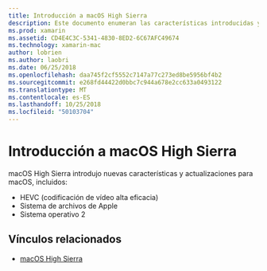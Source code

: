 ```yaml
---
title: Introducción a macOS High Sierra
description: Este documento enumeran las características introducidas y mejorado en macOS High Sierra y vínculos a la descripción de alto nivel de Apple de la actualización.
ms.prod: xamarin
ms.assetid: CD4E4C3C-5341-4830-8ED2-6C67AFC49674
ms.technology: xamarin-mac
author: lobrien
ms.author: laobri
ms.date: 06/25/2018
ms.openlocfilehash: daa745f2cf5552c7147a77c273ed8be5956bf4b2
ms.sourcegitcommit: e268fd44422d0bbc7c944a678e2cc633a0493122
ms.translationtype: MT
ms.contentlocale: es-ES
ms.lasthandoff: 10/25/2018
ms.locfileid: "50103704"
---
```

# <a name="introduction-to-macos-high-sierra"></a>Introducción a macOS High Sierra

macOS High Sierra introdujo nuevas características y actualizaciones para macOS, incluidos:

- HEVC (codificación de vídeo alta eficacia)
- Sistema de archivos de Apple
- Sistema operativo 2

## <a name="related-links"></a>Vínculos relacionados

- [macOS High Sierra](https://www.apple.com/macos/high-sierra/)
